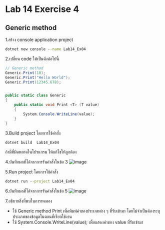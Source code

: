 # Lab 14 Exercise 4

## Generic method

1.สร้าง console application project

```cmd
dotnet new console --name Lab14_Ex04
```

2.เปลี่ยน code ให้เป็นดังต่อไปนี้

```cs
// Generic method
Generic.Print(10);
Generic.Print("Hello World");
Generic.Print(12345.678);


public static class Generic
{
    public static void Print <T> (T value)
    {
        System.Console.WriteLine(value);
    }   
}
```

3.Build project โดยการใช้คำสั่ง

```cmd
dotnet build  Lab14_Ex04
```

ถ้ามีที่ผิดพลาดในโปรแกรม ให้แก้ไขให้ถูกต้อง

4.บันทึกผลที่ได้จากการรันคำสั่งในข้อ 3
![image](https://github.com/65030121natthamon/03376836-OOP-2566-Lab-14/assets/144195611/2cb1bf9a-67b3-41a7-afdd-6983f388bd65)

5.Run project โดยการใช้คำสั่ง

```cmd
dotnet run --project Lab14_Ex04
```

6.บันทึกผลที่ได้จากการรันคำสั่งในข้อ 5
![image](https://github.com/65030121natthamon/03376836-OOP-2566-Lab-14/assets/144195611/09a0bdf6-e3c3-4c85-9f0f-4413bc5b808e)

7.อธิบายสิ่งที่พบในการทดลอง
- ใช้ Generic method Print<T> เพื่อพิมพ์ค่าของประเภทต่าง ๆ ที่รับเข้ามา โดยไม่จำเป็นต้องระบุประเภทของข้อมูลในตอนที่เรียกใช้งาน
- ใช้ System.Console.WriteLine(value); เพื่อแสดงค่าของ value ที่รับเข้ามา

